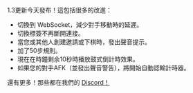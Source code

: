1.3更新今天發布！這包括很多的改進：

- 切換到 WebSocket，減少對手移動時的延遲。
- 切換標簽不再斷開連接。
- 當您或其他人創建邀請或下棋時，發出聲音提示。
- 加了50步規則。
- 現在在時鐘剩余10秒時播放鼓式倒計時效果。
- 如果您的對手AFK（並發出聲音警告），將開始自動認輸計時器。

還有更多！那些都在我們的 [Discord！](https://discord.com/channels/1114425729569017918/1114427288776364132/1240014519061712997)

